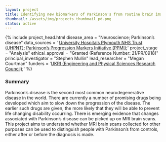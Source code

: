 ```yaml
---
layout: project
title: Identifying new biomarkers of Parkinson's from routine brain imaging 
thumbnail: /assets/img/projects_thumbnail_pd.png
status: active
---
```

{% include project_head.html 
disease_area = "Neuroscience; Parkinson’s disease"
data_sources = '
<a href="https://www.plymouthhospitals.nhs.uk/">University Hospitals Plymouth NHS Trust (UHPNT)</a>;
<a href="https://www.ppmi-info.org/">Parkinson’s Progression Markers Initiative (PPMI)</a>;'
project_stage = "Analysis"
ethical_approval = "Granted (Reference Number: 21/PR/0918)"
principal_investigator = "Stephen Mullin"
lead_researcher = "Megan Courtman"
funders = '<a href="https://www.ukri.org/councils/epsrc/">UKRI (Engineering and Physical Sciences Research Council)</a>;'
%}


### Summary
Parkinson’s disease is the second most common neurodegenerative disease in the world. There are currently a number of promising drugs being developed which aim to slow down the progression of the disease. The earlier such drugs are given, the more likely that they will be able to prevent life changing disability occurring. 
There is emerging evidence that changes associated with Parkinson’s disease can be picked up on MRI brain scans. This project aims to understand whether MRI brain scans collected for other purposes can be used to distinguish people with Parkinson’s from controls, either after or before the diagnosis is made. 


